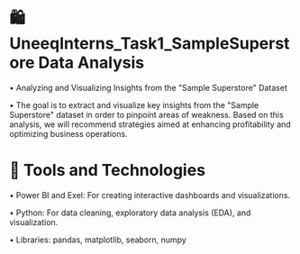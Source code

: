# 🛍️UneeqInterns_Task1_SampleSuperstore Data Analysis
• Analyzing and Visualizing Insights from the "Sample Superstore" Dataset

• The goal is to extract and visualize key insights from the "Sample Superstore" dataset in order to pinpoint areas of weakness. Based on this
  analysis, we will recommend strategies aimed at enhancing profitability and optimizing business operations.

# 🧰 Tools and Technologies
• Power BI and Exel: For creating interactive dashboards and visualizations.

• Python: For data cleaning, exploratory data analysis (EDA), and visualization.

• Libraries: pandas, matplotlib, seaborn, numpy
